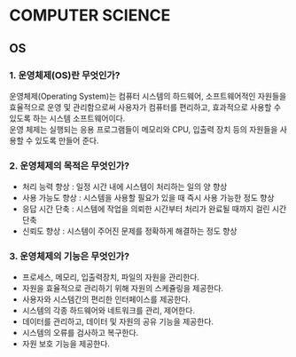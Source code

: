 # COMPUTER SCIENCE

## OS

### 1. 운영체제(OS)란 무엇인가?
운영체제(Operating System)는 컴퓨터 시스템의 하드웨어, 소프트웨어적인 자원들을 효율적으로 운영 및 관리함으로써
사용자가 컴퓨터를 편리하고, 효과적으로 사용할 수 있도록 하는 시스템 소프트웨어이다.   
운영 체제는 실행되는 응용 프로그램들이 메모리와 CPU, 입출력 장치 등의 자원들을 사용할 수 있도록 만들어 준다.   

### 2. 운영체제의 목적은 무엇인가?
* 처리 능력 향상 : 일정 시간 내에 시스템이 처리하는 일의 양 향상
* 사용 가능도 향상 : 시스템을 사용할 필요가 있을 때 즉시 사용 가능한 정도 향상
* 응답 시간 단축 : 시스템에 작업을 의뢰한 시간부터 처리가 완료될 때까지 걸린 시간 단축
* 신뢰도 향상 : 시스템이 주어진 문제를 정확하게 해결하는 정도 향상

### 3. 운영체제의 기능은 무엇인가?
* 프로세스, 메모리, 입출력장치, 파일의 자원을 관리한다.
* 자원을 효율적으로 관리하기 위해 자원의 스케쥴링을 제공한다.
* 사용자와 시스템간의 편리한 인터페이스를 제공한다.
* 시스템의 각종 하드웨어와 네트워크를 관리, 제어한다.
* 데이터를 관리하고, 데이터 및 자원의 공유 기능을 제공한다.
* 시스템의 오류를 검사하고 복구한다.
* 자원 보호 기능을 제공한다.

